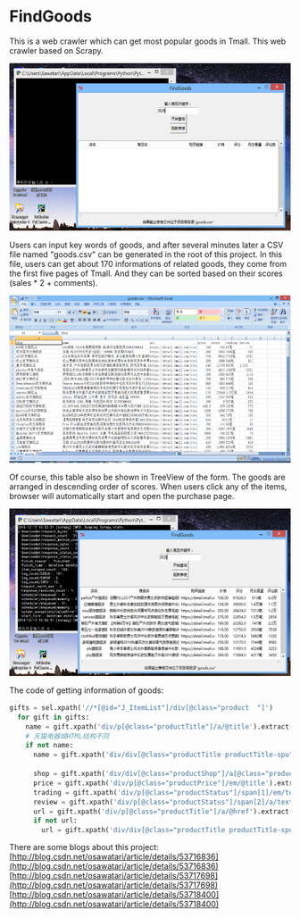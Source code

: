 FindGoods
=========
This is a web crawler which can get most popular goods in Tmall. This web crawler based on Scrapy. 

<img src='mdimage/image01.png' height='300px'/>

Users can input key words of goods, and after several minutes later a CSV file named "goods.csv" can be generated in the root of this project. In this file, users can get about 170 informations of related goods, they come from the first five pages of Tmall. And they can be sorted based on their scores (sales * 2 + comments).

<img src='mdimage/image03.png' height='300px'/>

Of course, this table also be shown in TreeView of the form. The goods are arranged in descending order of scores. When users click any of the items, browser will automatically start and open the purchase page.

<img src='mdimage/image02.png' height='300px'/>

The code of getting information of goods:

```python
gifts = sel.xpath('//*[@id="J_ItemList"]/div[@class="product  "]')
  for gift in gifts:
    name = gift.xpath('div/p[@class="productTitle"]/a/@title').extract()
    # 天猫电器城HTML结构不同
    if not name:
      name = gift.xpath('div/div[@class="productTitle productTitle-spu"]/a[1]/text()').extract()

      shop = gift.xpath('div/div[@class="productShop"]/a[@class="productShop-name"]/text()').extract()
      price = gift.xpath('div/p[@class="productPrice"]/em/@title').extract()
      trading = gift.xpath('div/p[@class="productStatus"]/span[1]/em/text()').extract()
      review = gift.xpath('div/p[@class="productStatus"]/span[2]/a/text()').extract()
      url = gift.xpath('div/p[@class="productTitle"]/a/@href').extract()
      if not url:
        url = gift.xpath('div/div[@class="productTitle productTitle-spu"]/a[1]/@href').extract()
```
There are some blogs about this project:
[http://blog.csdn.net/osawatari/article/details/53716836](http://blog.csdn.net/osawatari/article/details/53716836)
[http://blog.csdn.net/osawatari/article/details/53717698](http://blog.csdn.net/osawatari/article/details/53717698)
[http://blog.csdn.net/osawatari/article/details/53718400](http://blog.csdn.net/osawatari/article/details/53718400)
